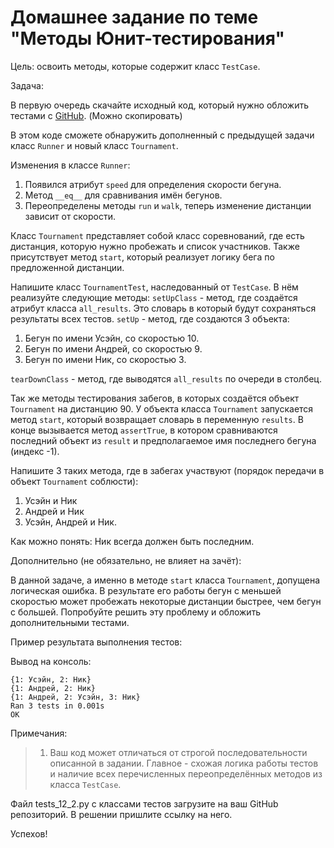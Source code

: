 # Домашнее задание по теме "Методы Юнит-тестирования"

Цель: освоить методы, которые содержит класс ```TestCase```.

Задача:

В первую очередь скачайте исходный код, который нужно обложить тестами
с [GitHub](https://github.com/yanchuki/HumanMoveTest/blob/master/runner_and_tournament.py). (Можно скопировать)

В этом коде сможете обнаружить дополненный с предыдущей задачи класс
```Runner``` и новый класс ```Tournament```.

Изменения в классе ```Runner```:
1. Появился атрибут ```speed``` для определения скорости бегуна.
2. Метод ```__eq__``` для сравнивания имён бегунов.
3. Переопределены методы ```run``` и ```walk```, теперь изменение дистанции
   зависит от скорости.

Класс ```Tournament``` представляет собой класс соревнований, где есть
дистанция, которую нужно пробежать и список участников. Также
присутствует метод ```start```, который реализует логику бега по предложенной
дистанции.

Напишите класс ```TournamentTest```, наследованный от ```TestCase```. В нём
реализуйте следующие методы:
```setUpClass``` - метод, где создаётся атрибут класса ```all_results```. Это
словарь в который будут сохраняться результаты всех тестов.
```setUp``` - метод, где создаются 3 объекта:
1. Бегун по имени Усэйн, со скоростью 10.
2. Бегун по имени Андрей, со скоростью 9.
3. Бегун по имени Ник, со скоростью 3.

```tearDownClass``` - метод, где выводятся ```all_results``` по очереди в
столбец.

Так же методы тестирования забегов, в которых создаётся объект
```Tournament``` на дистанцию 90. У объекта класса ```Tournament``` запускается
метод ```start```, который возвращает словарь в переменную ```results```. В
конце вызывается метод ```assertTrue```, в котором сравниваются последний
объект из ```result``` и предполагаемое имя последнего бегуна (индекс -1).

Напишите 3 таких метода, где в забегах участвуют (порядок передачи в
объект ```Tournament``` соблюсти):
1. Усэйн и Ник
2. Андрей и Ник
3. Усэйн, Андрей и Ник.

Как можно понять: Ник всегда должен быть последним.

Дополнительно (не обязательно, не влияет на зачёт):

В данной задаче, а именно в методе ```start``` класса ```Tournament```,
допущена логическая ошибка. В результате его работы бегун с меньшей скоростью
может пробежать некоторые дистанции быстрее, чем бегун с большей.
Попробуйте решить эту проблему и обложить дополнительными тестами.

Пример результата выполнения тестов:

Вывод на консоль:
```
{1: Усэйн, 2: Ник}
{1: Андрей, 2: Ник}
{1: Андрей, 2: Усэйн, 3: Ник}
Ran 3 tests in 0.001s
OK
```

Примечания:
> 1. Ваш код может отличаться от строгой последовательности описанной в
     задании. Главное - схожая логика работы тестов и наличие всех
     перечисленных переопределённых методов из класса ```TestCase```.

Файл tests_12_2.py c классами тестов загрузите на ваш GitHub репозиторий. В
решении пришлите ссылку на него.

Успехов!
